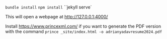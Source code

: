 `bundle install`
`npm install`
``jekyll serve`

This will open a webpage at http://127.0.0.1:4000/

Install https://www.princexml.com/ if you want to generate the PDF version with the command `prince _site/index.html -o adrianyadavresume2024.pdf`
